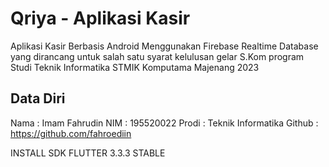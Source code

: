 # Qriya - Aplikasi Kasir

Aplikasi Kasir Berbasis Android Menggunakan Firebase Realtime Database
yang dirancang untuk salah satu syarat kelulusan gelar S.Kom 
program Studi Teknik Informatika STMIK Komputama Majenang 2023

## Data Diri

Nama   : Imam Fahrudin
NIM    : 195520022
Prodi  : Teknik Informatika
Github : https://github.com/fahroediin

INSTALL SDK FLUTTER 3.3.3 STABLE